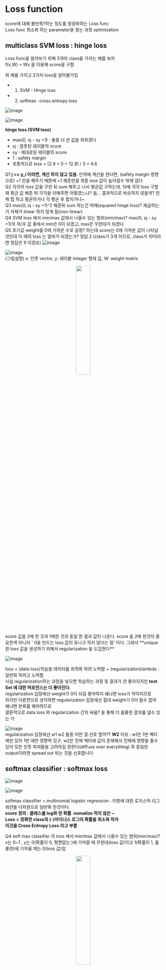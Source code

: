# Loss function 
score에 대해 불만족?하는 정도를 정량화하는 Loss func   
Loss func 최소화 하는 parameter을 찾는 과정 optimization  

## multiclass SVM loss : hinge loss
Loss func을 알아보기 위해 3개의 class을 가지는 예를 보자  
f(x,W) = Wx 을 이용해 score을 구함  
  
위 예를 가지고 2가지 loss을 알아볼거임  
- 1. SVM - Hinge loss
- 2. softmax -cross entropy loss
  
  
![image](https://user-images.githubusercontent.com/56099627/70791748-078dd380-1ddb-11ea-91ac-d07b1625ffa7.png)  
  
![image](https://user-images.githubusercontent.com/56099627/70791913-723f0f00-1ddb-11ea-92a7-7b7bb4958f53.png)  
  
**hinge loss (SVM loss)**  
- max(0, sj - sy +1) : 둘중 더 큰 값을 취하겠다  
- sj : 잘못된 레이블의 score   
- sy : 제대로된 레이블의 score  
- 1 : safety margin   
- 최종적으로 loss = (2.9 + 0 + 12.9) / 3 = 4.6  
  
Q1 **j == y_i 이라면, 계산 하지 않고 있음**. 만약에 계산을 한다면, 
(safety margin 영향 으로) +1 만큼 해주기 때문에 +1 해준만큼 최종 loss 값이 높아질수 밖에 없다  
Q2 각각의 loss 값을 구한 뒤 sum 해주고 나서 평균값 구하는데, 아예 각각 loss 구할때 평균 값 해준 뒤 각각을 더해주면 어떻겠느냐? 음... 결과적으로 비슷하지 않을까? 전체 합 하고 평균하거나 각 평균 후 합치거나~  
Q3 max(0, sj - sy +1)^2 해준뒤 sum 하는건 어때(squared hinge loss)? 제곱하는거 자체가 linear 하지 않게 됨(non-linear)  
Q4 SVM loss 에서 min/max 값에서 나올수 있는 범위(min/max)? max(0, sj - sy +1)의 좌/우 값 중에서 min은 0이 되겠고, max은 무한대가 되겠다  
Q5 초기값 weight를 0에 가까운 수로 설정? 하는데 score는 0에 가까운 값이 나타날것인데 이 때의 loss 는 얼마가 되겠는가?  정답 2 (class가 3개 이므로, class가 10이라면 정답은 9 이겠죠)
 ![image](https://user-images.githubusercontent.com/56099627/70802611-416bd380-1df5-11ea-92f8-ea936c20abae.png)  
   
   
![image](https://user-images.githubusercontent.com/56099627/70793369-7e789b80-1dde-11ea-8391-6c95cb0992fe.png)  
(그림설명) x: 인풋 vector, y: 레이블 integer 형태 값, W: weight matrix
  
  
<p align="center"><img width="30%" src="https://user-images.githubusercontent.com/56099627/70803112-a2e07200-1df6-11ea-943d-91807bf507fa.png" /></p>   
score 값을 2배 한 것과 1배한 것과 동일 한 결과 값이 나온다. score 을 2배 한것이 중요한게 아니라 ' 0을 만드는 loss 값이 유니크 하지 않다는 점' 이다. 그래서 **unique한 loss 값을 생성하기 위해서 regularization 을 도입한다**  
  
  
![image](https://user-images.githubusercontent.com/56099627/70796501-c51dc400-1de5-11ea-95f3-d586a585277b.png)

loss = (data loss)학습용 데이터를 최적화 하려 노력함 + (regularization)lambda : 일반화 하려고 노력함  
사실 regularization하는 과정을 넣으면 학습하는 과정 및 결과가 안 좋아지지만 **test Set 에 대한 퍼포먼스는 더 좋아진다.**  
regularization 입장에선 weight가 0이 되길 좋아하지 왜냐면 loss가 작아지므로  
하지만 다른편으로 생각하면 regularization 입장에선 절대 weight가 0이 될수 없어 왜냐면 분류를 해야하므로  
결론적으로 data loss 와 regularization 간의 싸움? 을 통해 더 훌륭한 결과를 낼수 있는 거  
  
![image](https://user-images.githubusercontent.com/56099627/70795267-c1d50900-1de2-11ea-9f6a-c99d2ec4825f.png)  
regularization 입장에선 w1 w2 둘중 어떤 걸 선호 할까?? **W2**
이유 : w1은 1번 벡터에만 있어 1번 에만 영향력 있구, w2은 전체 벡터에 값이 존재해서 전체에 영향을 줄수 있어 
모든 인풋 피쳐들을 고려하길 원한다(diffuse over everything)
즉 동일한 output이라면 spread out 되는 것을 선호합니다

## softmax classifier : softmax loss
  
![image](https://user-images.githubusercontent.com/56099627/70803680-f99a7b80-1df7-11ea-9790-b6e5ed9a74a3.png)  
  
![image](https://user-images.githubusercontent.com/56099627/70796052-aa971b00-1de4-11ea-8cb8-4bcb384d1275.png)  
  
softmax classifier = multinomial logistic regression : 이항에 대한 로지스틱 리그레션을 다차원으로 일반화 한것이다.  
**score 정의 : 클래스를 log화 한 확률. nomalize 하지 않은 ~**  
**Loss = 정확한 class의 (-)마이너스 로그의 확률을 최소화 하자**  
**이것을 Cross Entropy Loss 라고 부름**  
  
Q4 soft max classifier 의 loss 에서 min/max 값에서 나올수 있는 범위(min/max)?  
x는 0~1 , y는 0(확률이 0, 형편없는 )에 가까울 때 무한대(loss 값)이고 1(확률이 1, 휼륭한)에 가까울 때는 0(loss 값)임
<p align="center"><img width="30%" src="https://user-images.githubusercontent.com/56099627/70803843-58f88b80-1df8-11ea-9e67-2dcde17a0de3.png" /></p>   
  
Q5 초기값을 weight를 0에 가까운 수로 설정? 하는데 soft max classifier 의 loss 는 얼마가 되겠는가?  
![image](https://user-images.githubusercontent.com/56099627/70796849-8f2d0f80-1de6-11ea-9cc2-a4368d459118.png)  
  
## softmax 와 SVM 비교  
  
![image](https://user-images.githubusercontent.com/56099627/70804440-d83a8f00-1df9-11ea-866d-df630a3e2dd5.png)  
(그림설명) Wx+b 은 hinge loss와 cross-entropy loss와 동일함, 위 그림에선 ground true을 맨 아래 파란색 값으로 정의하고 설명하고 있는 거임(0.28  1.32  0.353)  
  
![image](https://user-images.githubusercontent.com/56099627/70804725-81818500-1dfa-11ea-8914-b704e322b0f8.png)  
Q 데이터 값이 있고 **score 값을 약간 조정한다면** loss에 어떤일이 발생 할까?  
svm은 safety margin 값이 있어 robustness 을 제공해주기 때문에 loss 값이 변화하지 않을 거임<불변>  
softmax는 모든인자들을 고려하는 특성이 있어 조정한 score 값에 매우 민감한편  
  
# Optimization
로스를 minimize 하는 weight을 찾아가는 과정  
  
![image](https://user-images.githubusercontent.com/56099627/70798092-635f5900-1de9-11ea-923a-8ab031b3e55a.png)  
- dataset x,y 가 있음  
- score function은 Wx( x에 W을 곱해주는 것)  
- loss function은 softmax loss, SVM loss가 있으며, full loss =softmax loss/ SVM loss + regularization  
- regularization loss은 data의 loss가 아닌 weight의 로스 얌(weight에만 영향을 받는다는 점)  
  
full Gradient Descent
배치 셋 전체를 사용하는 것인데

mini-batch Gradient Descent 
셋 의 일부만 사용하여 gradient 업데이트 -> parameter 업데이트 해줌 -> 다음 배치를 학습 -> gradient 업데이트 ...
일반적으로 batch size은 32/64/128/256 으로 가짐 
어떻게 미니 배치 사이즈를 정하는냐는 하이퍼파라메터는 아니지만 나의 PC 환경(CPU, GPU)에 맞게 설정해주면 된다

미니배치 를 사용하면 (단기적)노이즈처럼 파형이 그려지는데 (장기적)점차 loss가 줄어듬
learning rate - loss 간 좋은 러닝 레이트는 뭘까? 쉽지 않아
매우 크게 하면 diverge/ explode
다소 높게 하면 loss가 최저점으로 가지 못하는 현상 생김
넘 작을 하면 loss가 최저점까지 달성하는데 굉장히 오랜 시간이 걸린다

미니배치 GD의 예는 Stochastic Gradient Descent 있음
파라미터를 업데이트 하는 방식은 GD 뿐만 아니라, momentum, adagrad, RMSProp, Adam,.. 존재
momemtum은 로스가 줄어드는 속도까지 조절함 - 그래서 loss에 도달하는데 더빠른 효과 있음



참고
[1] https://www.youtube.com/watch?v=KT4iD6yiqwo&list=PL1Kb3QTCLIVtyOuMgyVgT-OeW0PYXl3j5&index=2, cs231n 3강 Loss fn, optimization
[2] 
